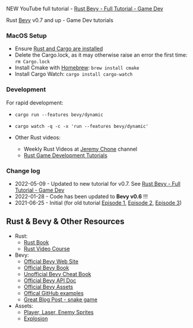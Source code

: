 NEW YouTube full tutorial - [Rust Bevy - Full Tutorial - Game Dev](https://youtu.be/qo17PTfGh8Y) 

Rust [Bevy](https://bevyengine.org/) v0.7 and up - Game Dev tutorials

### MacOS Setup

- Ensure [Rust and Cargo are installed](https://www.rust-lang.org/tools/install)
- Delete the Cargo.lock, as it may otherwise raise an error the first time: `rm Cargo.lock`
- Install Cmake with [Homebrew](https://brew.sh/): `brew install cmake`
- Install Cargo Watch: `cargo install cargo-watch`

### Development

For rapid development: 
- `cargo run --features bevy/dynamic`
- `cargo watch -q -c -x 'run --features bevy/dynamic'`

- Other Rust videos:
    - Weekly Rust Videos at [Jeremy Chone](https://www.youtube.com/jeremychone) channel
    - [Rust Game Development Tutorials](https://youtube.com/playlist?list=PL7r-PXl6ZPcCB_9zZFU0krBoGK3y5f5Vt)

### Change log

- 2022-05-09 - Updated to new tutorial for v0.7. See [Rust Bevy - Full Tutorial - Game Dev](https://youtu.be/qo17PTfGh8Y) 
- 2022-01-28 - Code has been updated to **Bevy v0.6** !!!
- 2021-06-25 - Initial (for old tutorial [Episode 1](https://youtu.be/Yb3vInxzKGE), [Episode 2](https://youtu.be/Dl4PJG0eRhg), [Episode 3](https://youtu.be/4nEUX2hf2ZI))


## Rust & Bevy & Other Resources

- Rust: 
    - [Rust Book](https://doc.rust-lang.org/book/)
    - [Rust Video Course](https://www.youtube.com/playlist?list=PL7r-PXl6ZPcB4jn1_VR3D8tSK9DxOaiQE)
- Bevy: 
    - [Official Bevy Web Site](https://bevyengine.org/)
    - [Official Bevy Book](https://bevyengine.org/learn/book/introduction/)
    - [Unofficial Bevy Cheat Book](https://bevy-cheatbook.github.io/)
    - [Official Bevy API Doc](https://docs.rs/bevy/0.5.0/bevy/)
    - [Official Bevy Assets](https://bevyengine.org/assets/)
    - [Offical GitHub examples](https://github.com/bevyengine/bevy/tree/latest/examples)
    - [Great Blog Post - snake game](https://mbuffett.com/posts/bevy-snake-tutorial/)
- Assets: 
    - [Player, Laser, Enemy Sprites](https://opengameart.org/content/space-shooter-redux)
    - [Explosion](https://opengameart.org/content/explosion)    
